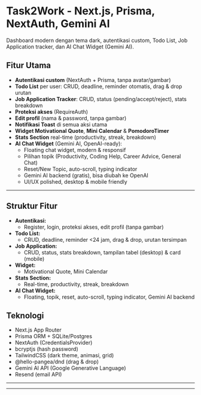 # Task2Work - Next.js, Prisma, NextAuth, Gemini AI

Dashboard modern dengan tema dark, autentikasi custom, Todo List, Job Application tracker, dan AI Chat Widget (Gemini AI).

## Fitur Utama

- **Autentikasi custom** (NextAuth + Prisma, tanpa avatar/gambar)
- **Todo List** per user: CRUD, deadline, reminder otomatis, drag & drop urutan
- **Job Application Tracker**: CRUD, status (pending/accept/reject), stats breakdown
- **Proteksi akses** (RequireAuth)
- **Edit profil** (nama & password, tanpa gambar)
- **Notifikasi Toast** di semua aksi utama
- **Widget Motivational Quote**, **Mini Calendar** & **PomodoroTimer**
- **Stats Section** real-time (productivity, streak, breakdown)
- **AI Chat Widget** (Gemini AI, OpenAI-ready):
  - Floating chat widget, modern & responsif
  - Pilihan topik (Productivity, Coding Help, Career Advice, General Chat)
  - Reset/New Topic, auto-scroll, typing indicator
  - Gemini AI backend (gratis), bisa diubah ke OpenAI
  - UI/UX polished, desktop & mobile friendly

---

## Struktur Fitur

- **Autentikasi:**
  - Register, login, proteksi akses, edit profil (tanpa gambar)
- **Todo List:**
  - CRUD, deadline, reminder <24 jam, drag & drop, urutan tersimpan
- **Job Application:**
  - CRUD, status, stats breakdown, tampilan tabel (desktop) & card (mobile)
- **Widget:**
  - Motivational Quote, Mini Calendar
- **Stats Section:**
  - Real-time, productivity, streak, breakdown
- **AI Chat Widget:**
  - Floating, topik, reset, auto-scroll, typing indicator, Gemini AI backend

## Teknologi

- Next.js App Router
- Prisma ORM + SQLite/Postgres
- NextAuth (CredentialsProvider)
- bcryptjs (hash password)
- TailwindCSS (dark theme, animasi, grid)
- @hello-pangea/dnd (drag & drop)
- Gemini AI API (Google Generative Language)
- Resend (email API)

---

---
